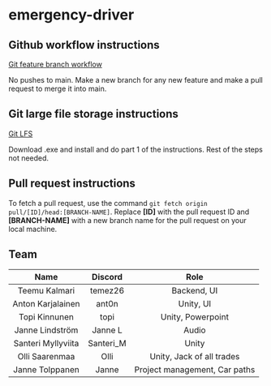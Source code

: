 # emergency-driver

## Github workflow instructions

[Git feature branch workflow](https://www.atlassian.com/git/tutorials/comparing-workflows/feature-branch-workflow)

No pushes to main. Make a new branch for any new feature and make a pull request to merge it into main.

## Git large file storage instructions

[Git LFS](https://git-lfs.github.com/)

Download .exe and install and do part 1 of the instructions.
Rest of the steps not needed.

## Pull request instructions

To fetch a pull request, use the command `git fetch origin pull/[ID]/head:[BRANCH-NAME]`. Replace **[ID]** with the pull request ID and **[BRANCH-NAME]** with a new branch name for the pull request on your local machine.

## Team

| Name               | Discord     | Role                           |
| :----:             | :----:      | :----:                         |
| Teemu Kalmari      | temez26     | Backend, UI                    |
| Anton Karjalainen  | ant0n       | Unity, UI                      |
| Topi Kinnunen      | topi        | Unity, Powerpoint              |
| Janne Lindström    | Janne L     | Audio                          |
| Santeri Myllyviita | Santeri_M   | Unity                          |
| Olli Saarenmaa     | Olli        | Unity, Jack of all trades      |
| Janne Tolppanen    | Janne       | Project management, Car paths  |